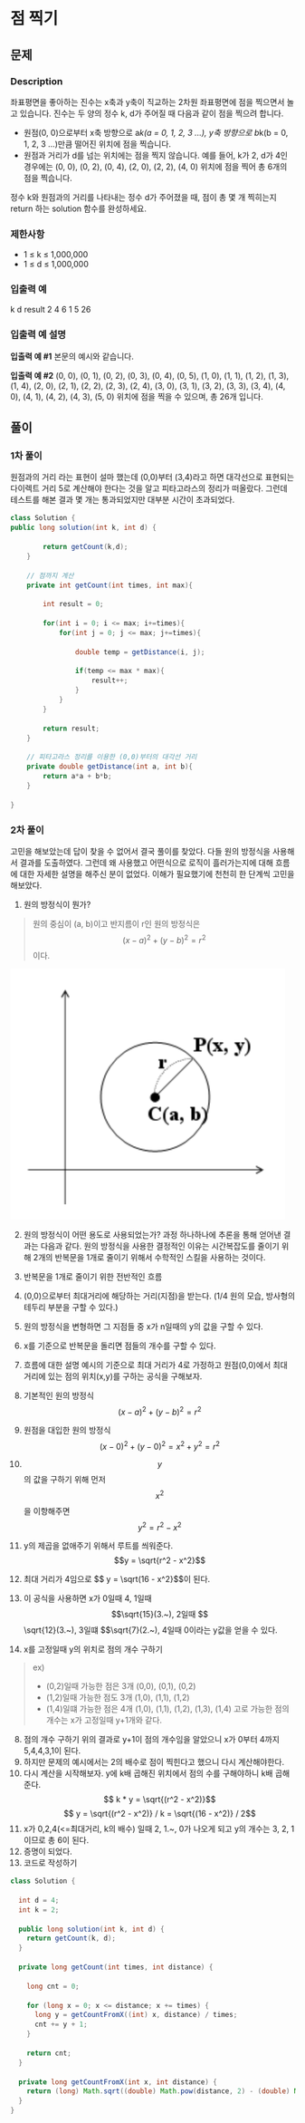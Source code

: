 # 점 찍기
## 문제
### Description
좌표평면을 좋아하는 진수는 x축과 y축이 직교하는 2차원 좌표평면에 점을 찍으면서 놀고 있습니다. 진수는 두 양의 정수 k, d가 주어질 때 다음과 같이 점을 찍으려 합니다.

- 원점(0, 0)으로부터 x축 방향으로 a*k(a = 0, 1, 2, 3 ...), y축 방향으로 b*k(b = 0, 1, 2, 3 ...)만큼 떨어진 위치에 점을 찍습니다.
- 원점과 거리가 d를 넘는 위치에는 점을 찍지 않습니다.
예를 들어, k가 2, d가 4인 경우에는 (0, 0), (0, 2), (0, 4), (2, 0), (2, 2), (4, 0) 위치에 점을 찍어 총 6개의 점을 찍습니다.

정수 k와 원점과의 거리를 나타내는 정수 d가 주어졌을 때, 점이 총 몇 개 찍히는지 return 하는 solution 함수를 완성하세요.

### 제한사항
- 1 ≤ k ≤ 1,000,000
- 1 ≤ d ≤ 1,000,000

### 입출력 예
k	d	result
2	4	6
1	5	26

### 입출력 예 설명
**입출력 예 #1**
본문의 예시와 같습니다.

**입출력 예 #2**
(0, 0), (0, 1), (0, 2), (0, 3), (0, 4), (0, 5), (1, 0), (1, 1), (1, 2), (1, 3), (1, 4), (2, 0), (2, 1), (2, 2), (2, 3), (2, 4), (3, 0), (3, 1), (3, 2), (3, 3), (3, 4), (4, 0), (4, 1), (4, 2), (4, 3), (5, 0) 위치에 점을 찍을 수 있으며, 총 26개 입니다.

## 풀이
### 1차 풀이
원점과의 거리 라는 표현이 설마 했는데 (0,0)부터 (3,4)라고 하면 대각선으로 표현되는 다이렉트 거리 5로 계산해야 한다는 것을 알고 피타고라스의 정리가 떠올랐다.
그런데 테스트를 해본 결과 몇 개는 통과되었지만 대부분 시간이 초과되었다.
```Java
class Solution {
public long solution(int k, int d) {

        return getCount(k,d);
    }
    
    // 점까지 계산
    private int getCount(int times, int max){
        
        int result = 0;
        
        for(int i = 0; i <= max; i+=times){
            for(int j = 0; j <= max; j+=times){
                
                double temp = getDistance(i, j);

                if(temp <= max * max){
                    result++;
                }
            }
        }
        
        return result;
    }
    
    // 피타고라스 정리를 이용한 (0,0)부터의 대각선 거리
    private double getDistance(int a, int b){
        return a*a + b*b;
    }

}
```

### 2차 풀이
고민을 해보았는데 답이 찾을 수 없어서 결국 풀이를 찾았다.
다들 원의 방정식을 사용해서 결과를 도출하였다. 
그런데 왜 사용했고 어떤식으로 로직이 흘러가는지에 대해 흐름에 대한 자세한 설명을 해주신 분이 없었다.
이해가 필요했기에 천천히 한 단계씩 고민을 해보았다.

1. 원의 방정식이 뭔가?
> 원의 중심이 (a, b)이고 반지름이 r인 원의 방정식은 $$(x - a)^2 + (y - b)^2 = r^2$$ 이다.

![](/Source/알고리즘_원의방정식.png)

2. 원의 방정식이 어떤 용도로 사용되었는가?
과정 하나하나에 추론을 통해 얻어낸 결과는 다음과 같다.
원의 방정식을 사용한 결정적인 이유는 시간복잡도를 줄이기 위해 2개의 반복문을 1개로 줄이기 위해서 수학적인 스킬을 사용하는 것이다.


3. 반복문을 1개로 줄이기 위한 전반적인 흐름
  1. (0,0)으로부터 최대거리에 해당하는 거리(지점)을 받는다. (1/4 원의 모습, 방사형의 테두리 부분을 구할 수 있다.)
  2. 원의 방정식을 변형하면 그 지점들 중 x가 n일때의 y의 값을 구할 수 있다.
  3. x를 기준으로 반복문을 돌리면 점들의 개수를 구할 수 있다.

4. 흐름에 대한 설명
예시의 기준으로 최대 거리가 4로 가정하고 원점(0,0)에서 최대 거리에 있는 점의 위치(x,y)를 구하는 공식을 구해보자.
  1. 기본적인 원의 방정식 $$(x - a)^2 + (y - b)^2 = r^2$$
  2. 원점을 대입한 원의 방정식 $$(x - 0)^2 + (y - 0)^2 = x^2 + y^2 = r^2$$
  3. $$y$$의 값을 구하기 위해 먼저 $$x^2$$을 이항해주면 $$y^2 = r^2 - x^2$$
  4. y의 제곱을 없애주기 위해서 루트를 씌워준다. $$y = \sqrt{r^2 - x^2}$$
  5. 최대 거리가 4임으로 $$ y = \sqrt(16 - x^2}$$이 된다.
  6. 이 공식을 사용하면 x가 0일때 4, 1일때 $$\sqrt{15}(3.~), 2일때 $$\sqrt{12}(3.~), 3일떄 $$\sqrt{7}(2.~), 4일때 0이라는 y값을 얻을 수 있다.

  7. x를 고정일때 y의 위치로 점의 개수 구하기
  > ex)
  > - (0,2)일때 가능한 점은 3개 (0,0), (0,1), (0,2)
  > - (1,2)일때 가능한 점도 3개 (1,0), (1,1), (1,2)
  > - (1,4)일떄 가능한 점은 4개 (1,0), (1,1), (1,2), (1,3), (1,4)
  고로 가능한 점의 개수는 x가 고정일때 y+1개와 같다.

  8. 점의 개수 구하기
  위의 결과로 y+1이 점의 개수임을 알았으니 x가 0부터 4까지 5,4,4,3,1이 된다.
  9. 하지만 문제의 예시에서는 2의 배수로 점이 찍힌다고 했으니 다시 계산해야한다.
  10. 다시 계산을 시작해보자. y에 k배 곱해진 위치에서 점의 수를 구해야하니 k배 곱해준다.
$$ k * y = \sqrt{(r^2 - x^2)}$$
$$ y = \sqrt{(r^2 - x^2)} / k = \sqrt{(16 - x^2)} / 2$$
  11. x가 0,2,4(<=최대거리, k의 배수) 일때 2, 1.~, 0가 나오게 되고 y의 개수는 3, 2, 1 이므로 총 6이 된다.
  12. 증명이 되었다.
5. 코드로 작성하기

```java
class Solution {

  int d = 4;
  int k = 2;

  public long solution(int k, int d) {
    return getCount(k, d);
  }

  private long getCount(int times, int distance) {

    long cnt = 0;

    for (long x = 0; x <= distance; x += times) {
      long y = getCountFromX((int) x, distance) / times;
      cnt += y + 1;
    }

    return cnt;
  }

  private long getCountFromX(int x, int distance) {
    return (long) Math.sqrt((double) Math.pow(distance, 2) - (double) Math.pow(x, 2));
  }
}
```